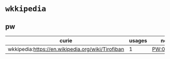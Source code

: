 # `wkkipedia`

## pw

| curie                                             |   usages | nodes                                           |
|---------------------------------------------------|----------|-------------------------------------------------|
| wkkipedia:https://en.wikipedia.org/wiki/Tirofiban |        1 | [PW:0001743](https://bioregistry.io/PW:0001743) |

